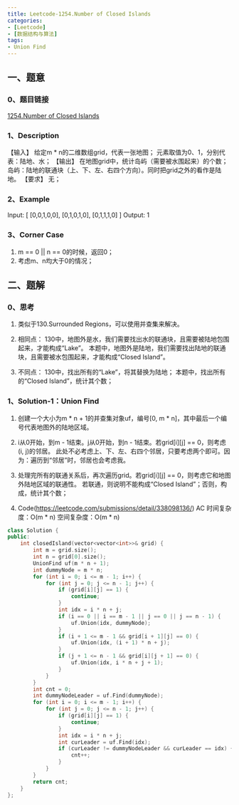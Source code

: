 ```yaml
---
title: Leetcode-1254.Number of Closed Islands
categories: 
- [Leetcode]
- [数据结构与算法]
tags: 
- Union Find
---
```


## 一、题意

### 0、题目链接
[1254.Number of Closed Islands](https://leetcode.com/problems/number-of-closed-islands/)

### 1、Description
【输入】
给定m * n的二维数组grid，代表一张地图；
元素取值为0、1，分别代表：陆地、水；
【输出】
在地图grid中，统计岛屿（需要被水围起来）的个数；
岛屿：陆地的联通块（上、下、左、右四个方向）。同时把grid之外的看作是陆地。
【要求】
无；

### 2、Example
Input: 
[
 [0,0,1,0,0],
 [0,1,0,1,0],
 [0,1,1,1,0]
]
Output: 1

<!-- more -->

### 3、Corner Case
1. m == 0 || n == 0的时候，返回0；
2. 考虑m、n均大于0的情况；

## 二、题解

### 0、思考
1. 类似于130.Surrounded Regions，可以使用并查集来解决。

2. 相同点：
130中，地图外是水，我们需要找出水的联通块，且需要被陆地包围起来，才能构成“Lake”。
本题中，地图外是陆地，我们需要找出陆地的联通块，且需要被水包围起来，才能构成“Closed Island”。

3. 不同点：
130中，找出所有的“Lake”，将其替换为陆地；
本题中，找出所有的“Closed Island”，统计其个数；

### 1、Solution-1：Union Find
1. 创建一个大小为m * n + 1的并查集对象uf，编号[0, m * n]，其中最后一个编号代表地图外的陆地区域。

2. i从0开始，到m - 1结束。j从0开始，到n - 1结束。若grid[i][j] == 0，则考虑(i, j)的邻居。
此处不必考虑上、下、左、右四个邻居，只要考虑两个即可。因为：遍历到“邻居”时，邻居也会考虑我。

3. 处理完所有的联通关系后，再次遍历grid。若grid[i][j] == 0，则考虑它和地图外陆地区域的联通性。
若联通，则说明不能构成“Closed Island”；否则，构成，统计其个数；

4. Code(https://leetcode.com/submissions/detail/338098136/)
AC
时间复杂度：O(m * n)
空间复杂度：O(m * n)
```C++
class Solution {
public:
    int closedIsland(vector<vector<int>>& grid) {
        int m = grid.size();
        int n = grid[0].size();
        UnionFind uf(m * n + 1);
        int dummyNode = m * n;
        for (int i = 0; i <= m - 1; i++) {
            for (int j = 0; j <= n - 1; j++) {
                if (grid[i][j] == 1) {
                    continue;
                }
                int idx = i * n + j;
                if (i == 0 || i == m - 1 || j == 0 || j == n - 1) {
                    uf.Union(idx, dummyNode);
                }
                if (i + 1 <= m - 1 && grid[i + 1][j] == 0) {
                    uf.Union(idx, (i + 1) * n + j);
                }
                if (j + 1 <= n - 1 && grid[i][j + 1] == 0) {
                    uf.Union(idx, i * n + j + 1);
                }
            }
        }
        int cnt = 0;
        int dummyNodeLeader = uf.Find(dummyNode);
        for (int i = 0; i <= m - 1; i++) {
            for (int j = 0; j <= n - 1; j++) {
                if (grid[i][j] == 1) {
                    continue;
                }
                int idx = i * n + j;
                int curLeader = uf.Find(idx);
                if (curLeader != dummyNodeLeader && curLeader == idx) {
                    cnt++;
                }
            }
        }
        return cnt;
    }
};
```